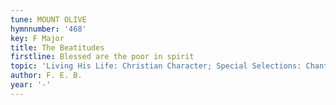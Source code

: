 ```yaml
---
tune: MOUNT OLIVE
hymnnumber: '468'
key: F Major
title: The Beatitudes
firstline: Blessed are the poor in spirit
topic: 'Living His Life: Christian Character; Special Selections: Chants'
author: F. E. B.
year: '-'
---
```

